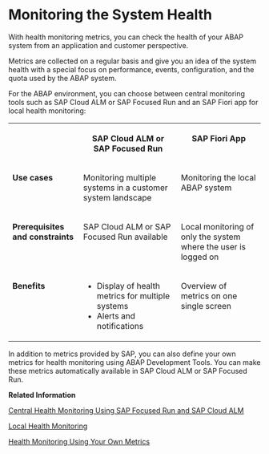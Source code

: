 <!-- loio7685210be7074ab087b800db7ad0a0f9 -->

# Monitoring the System Health

With health monitoring metrics, you can check the health of your ABAP system from an application and customer perspective.

Metrics are collected on a regular basis and give you an idea of the system health with a special focus on performance, events, configuration, and the quota used by the ABAP system.

For the ABAP environment, you can choose between central monitoring tools such as SAP Cloud ALM or SAP Focused Run and an SAP Fiori app for local health monitoring:


<table>
<tr>
<th valign="top">

 

</th>
<th valign="top">

SAP Cloud ALM or SAP Focused Run

</th>
<th valign="top">

SAP Fiori App

</th>
</tr>
<tr>
<td valign="top">

**Use cases**

</td>
<td valign="top">

Monitoring multiple systems in a customer system landscape

</td>
<td valign="top">

Monitoring the local ABAP system

</td>
</tr>
<tr>
<td valign="top">

**Prerequisites and constraints**

</td>
<td valign="top">

SAP Cloud ALM or SAP Focused Run available

</td>
<td valign="top">

Local monitoring of only the system where the user is logged on

</td>
</tr>
<tr>
<td valign="top">

**Benefits**

</td>
<td valign="top">

-   Display of health metrics for multiple systems
-   Alerts and notifications



</td>
<td valign="top">

Overview of metrics on one single screen

</td>
</tr>
</table>

In addition to metrics provided by SAP, you can also define your own metrics for health monitoring using ABAP Development Tools. You can make these metrics automatically available in SAP Cloud ALM or SAP Focused Run.

**Related Information**  


[Central Health Monitoring Using SAP Focused Run and SAP Cloud ALM](central-health-monitoring-using-sap-focused-run-and-sap-cloud-alm-8d6e2e7.md "Learn more about how you can monitor the ABAP environment using SAP Focused Run and SAP Cloud ALM.")

[Local Health Monitoring](local-health-monitoring-bbf6b33.md "With the Health Monitoring app, you can check the health of your local ABAP system.")

[Health Monitoring Using Your Own Metrics](health-monitoring-using-your-own-metrics-e4de41e.md "In addition to using the metrics for health monitoring provided by SAP, you can define your own application-specific metrics for the health monitoring of your customer and partner solutions running on the ABAP environment. The new metrics can be consumed by Health Monitoring in SAP Cloud ALM.")

